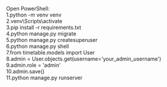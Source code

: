Open PowerShell:  
1.python -m venv venv  
2.venv\Scripts\activate  
3.pip install -r requirements.txt  
4.python manage.py migrate  
5.python manage.py createsuperuser  
6.python manage.py shell  
7.from timetable.models import User  
8.admin = User.objects.get(username='your_admin_username')  
9.admin.role = 'admin'  
10.admin.save()  
11.python manage.py runserver  
